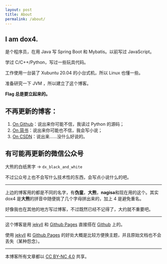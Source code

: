 ```yaml
---
layout: post
title: About
permalink: /about/
---
```


## I am dox4.

是个程序员，在用 Java 写 Spring Boot 和 Mybatis。以前写过 JavaScript。

学过 C/C++/Python，写过一些玩具代码。

工作使用一台装了 Xubuntu 20.04 的小台式机，所以 Linux 也懂一些。

准备研究一下 JVM ，所以建立了这个博客。

**Flag 总是要立起来的。**

## 不再更新的博客：

1. [On Github](https://nagisatk.github.io/)：说出来你可能不信，我读过 Python 的源码；
2. [On 简书](https://www.jianshu.com/u/1d36f5eae3ef)：说出来你可能也不信，我会写小说；
3. [On CSDN](https://blog.csdn.net/j_c_weaton)：说出来……没什么好说的。

## 有可能再更新的微信公众号
 大熊的白纸黑字 -> `dx_black_and_white`

不过公众号上也不会写什么技术性的东西，会写点小说什么的吧。

--- 

上边的博客用的都是不同的名字，有**伪童**，**大熊**，**nagisa**和现在用的这个。其实 dox4 是**大熊**的拼音中随便挑了几个字母拼出来的，加上 4 是避免重名。

好像我也在其他的地方写过博客，不过既然已经不记得了，大约就不重要吧。


---

这个博客是用 [jekyll][jekyll-organization] 和 [Github Pages](https://pages.github.com/) 直接搭在 [Github](https://github.com) 上的。

使用 [jekyll][jekyll-organization] 和 [Github Pages](https://pages.github.com/) 的好处大概是比较方便换主题，并且原始文档也不会丢失（某种怨念）。

---

本博客所有文章都以 [CC BY-NC 4.0](https://creativecommons.org/licenses/by-nc/4.0/deed.en) 共享。

[jekyll-organization]: https://github.com/jekyll